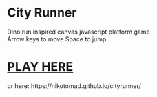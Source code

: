 # City Runner
Dino run inspired canvas javascript platform game<br>
Arrow keys to move
Space to jump

<h1><a href="https://nikotomad.github.io/cityrunner/">PLAY HERE</a></h1>
or here: https://nikotomad.github.io/cityrunner/
